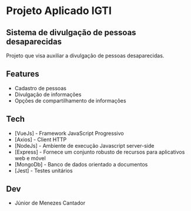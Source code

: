 # Projeto Aplicado IGTI
## Sistema de divulgação de pessoas desaparecidas

Projeto que visa auxiliar a divulgação de pessoas desaparecidas.

## Features

- Cadastro de pessoas
- Divulgação de informações
- Opções de compartilhamento de informações


## Tech

- [VueJs] - Framework JavaScript Progressivo 
- [Axios] - Client HTTP
- [NodeJs] - Ambiente de execução Javascript server-side
- [Express] - Fornece um conjunto robusto de recursos para aplicativos web e móvel 
- [MongoDb] - Banco de dados orientado a documentos
- [Jest] - Testes unitários
 
## Dev
 - Júnior de Menezes Cantador
